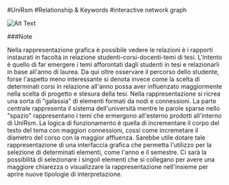 #UniRsm
#Relationship & Keywords
#interactive network graph



![Alt Text](http://i.imgur.com/MBMacxz.png)


###Note

Nella rappresentazione grafica è possibile vedere le relazioni è i rapporti instaurati in facoltà in relazione studenti-corsi-docenti-temi di tesi.
L'intento è quello di far emergere i temi afforontati dagli studenti in tesi e relazionarli in base all'anno di laurea.
Da qui oltre osservare il percorso dello studente, forse l'aspetto meno interessante si denota invece come la scelta di determinati corsi in relazione all'anno possa aver influenzato maggiormente nella scelta di progetto e stesura della tesi.
Nella rappresentazione si ricrea una sorta di "galassia" di elementi formati da nodi e connessioni. La parte centrale rappresenta il sistema dell'università mentre le parole sparse nello "spazio" rappresentano i temi che ermergono all'esterno prodotti all'interno di UniRsm.
La logica di funzionamento è quella di incrementare il corpo del testo del tema con maggiori connessioni, cossi come incremetare il diametro del corso con la maggior affluenza.
Sarebbe utile dotare tale rappresentazione di una interfaccia grafica che permetta l'utilizzo per la selezione di determinati elementi, come l'anno e il semestre.
Ci sarà la possibilità di selezionare i singoli elementi che si collegano per avere una maggiore chiarezza o visualizzare la rappresentazione nell'insieme per aprire nuove tipologie di interpretazione.
